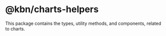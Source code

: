 # @kbn/charts-helpers

This package contains the types, utility methods, and components, related to charts.
